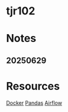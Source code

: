 # tjr102

# Notes
## 20250629

# Resources
[Docker](https://docs.uuboyscy.dev/docs/category/docker-tutorial)
[Pandas](https://docs.uuboyscy.dev/docs/category/pandas-tutorial)
[Airflow](https://docs.uuboyscy.dev/docs/Orchestration/AirFlow/)
